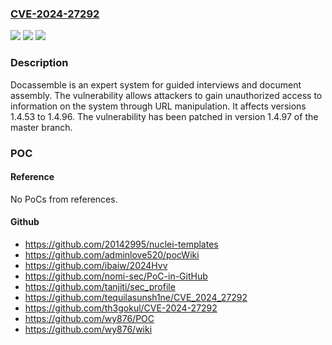 ### [CVE-2024-27292](https://cve.mitre.org/cgi-bin/cvename.cgi?name=CVE-2024-27292)
![](https://img.shields.io/static/v1?label=Product&message=docassemble&color=blue)
![](https://img.shields.io/static/v1?label=Version&message=%3D%20%3E%3D%201.4.53%2C%20%3C%201.4.97%20&color=brighgreen)
![](https://img.shields.io/static/v1?label=Vulnerability&message=CWE-706%3A%20Use%20of%20Incorrectly-Resolved%20Name%20or%20Reference&color=brighgreen)

### Description

Docassemble is an expert system for guided interviews and document assembly. The vulnerability allows attackers to gain unauthorized access to information on the system through URL manipulation. It affects versions 1.4.53 to 1.4.96. The vulnerability has been patched in version 1.4.97 of the master branch.

### POC

#### Reference
No PoCs from references.

#### Github
- https://github.com/20142995/nuclei-templates
- https://github.com/adminlove520/pocWiki
- https://github.com/ibaiw/2024Hvv
- https://github.com/nomi-sec/PoC-in-GitHub
- https://github.com/tanjiti/sec_profile
- https://github.com/tequilasunsh1ne/CVE_2024_27292
- https://github.com/th3gokul/CVE-2024-27292
- https://github.com/wy876/POC
- https://github.com/wy876/wiki

